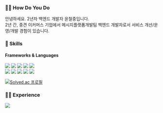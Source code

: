 ### 🙇‍♂️ How Do You Do
<p>
안녕하세요. 2년차 백엔드 개발자 윤철중입니다.<br/>
2년 간, 중견 이커머스 기업에서 메시지플랫폼개발팀 백엔드 개발자로서 서비스 개선/운영/개발 경험이 있습니다.<br/>
</p>

### 💪 Skills
#### Frameworks & Languages
<p>
  <img src="https://img.shields.io/badge/Java-F46D01?style=flat-square"/>
  <img src="https://img.shields.io/badge/Node.js-339933?style=flat-square">
  <img src="https://img.shields.io/badge/Python-3776AB?style=flat-square">
  <img src="https://img.shields.io/badge/Express-F7DF1E?style=flat-square">
  <img src="https://img.shields.io/badge/Spring-6DB33F?style=flat-square"> </br>
  <img src="https://img.shields.io/badge/MySQL-4479A1?style=flat-square">
  <img src="https://img.shields.io/badge/MongoDB-4EA94B?style=flat-square">
  <img src="https://img.shields.io/badge/Redis-DC382D?style=flat-square">
  <img src="https://img.shields.io/badge/GCP-4285F4?style=flat-square">
  <img src="https://img.shields.io/badge/aws-333664?style=flat-square">
</p>

[![Solved.ac
프로필](http://mazassumnida.wtf/api/generate_badge?boj=ycj123z)](https://solved.ac/ycj123z)

### 🏃‍♂️ Experience
<p>
  <a href="https://career.programmers.co.kr/pr/yooncoding" target="_blank"><img src="https://img.shields.io/badge/YOON CHUL JOONG ✨-760C0C?style=flat-square"/></a>
</p>
